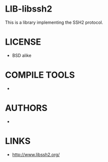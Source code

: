 LIB-libssh2
===========

This is a library implementing the SSH2 protocol. 

LICENSE
===============
* BSD alike

COMPILE TOOLS
===============
* 
 
AUTHORS
===============
* 

LINKS
===============
* http://www.libssh2.org/
